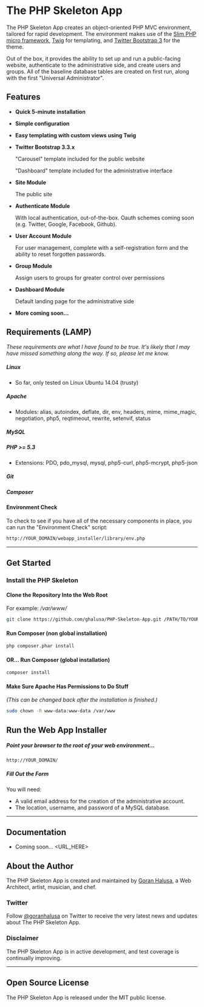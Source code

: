 # The PHP Skeleton App

The PHP Skeleton App creates an object-oriented PHP MVC environment, tailored for rapid development. The environment makes use of the [Slim PHP micro framework](http://slimframework.com/), [Twig](http://twig.sensiolabs.org/) for templating, and [Twitter Bootstrap 3](http://getbootstrap.com/) for the theme.

Out of the box, it provides the ability to set up and run a public-facing website, authenticate to the administrative side, and create users and groups. All of the baseline database tables are created on first run, along with the first "Universal Administrator".

## Features

* **Quick 5-minute installation**

* **Simple configuration**

* **Easy templating with custom views using Twig**

* **Twitter Bootstrap 3.3.x**

    "Carousel" template included for the public website

    "Dashboard" template included for the administrative interface

* **Site Module**

    The public site

* **Authenticate Module**

    With local authentication, out-of-the-box. Oauth schemes coming soon (e.g. Twitter, Google, Facebook, Github).

* **User Account Module**

    For user management, complete with a self-registration form and the ability to reset forgotten passwords.

* **Group Module**

    Assign users to groups for greater control over permissions

* **Dashboard Module**

    Default landing page for the administrative side

* **More coming soon...**

## Requirements (LAMP)

*These requirements are what I have found to be true. It's likely that I may have missed something along the way. If so, please let me know.*

##### Linux
* So far, only tested on Linux Ubuntu 14.04 (trusty)

##### Apache
* Modules: alias, autoindex, deflate, dir, env, headers, mime, mime_magic, negotiation, php5, reqtimeout, rewrite, setenvif, status

##### MySQL

##### PHP >= 5.3
* Extensions: PDO, pdo_mysql, mysql, php5-curl, php5-mcrypt, php5-json

##### Git

##### Composer

#### Environment Check

To check to see if you have all of the necessary components in place, you can run the "Environment Check" script:

```bash
http://YOUR_DOMAIN/webapp_installer/library/env.php
```

* * *

## Get Started

### Install the PHP Skeleton

#### Clone the Repository Into the Web Root

For example: */var/www/*

```bash
git clone https://github.com/ghalusa/PHP-Skeleton-App.git /PATH/TO/YOUR_EMPTY_WEB_ROOT_DIRECTORY/
```

#### Run Composer (non global installation)

```bash
php composer.phar install
```

#### OR... Run Composer (global installation)

```bash
composer install
```

#### Make Sure Apache Has Permissions to Do Stuff
*(This can be changed back after the installation is finished.)*

```bash
sudo chown -R www-data:www-data /var/www
```

## Run the Web App Installer

##### Point your browser to the root of your web environment...

```bash
http://YOUR_DOMAIN/
```

##### Fill Out the Form

You will need:

* A valid email address for the creation of the administrative account.
* The location, username, and password of a MySQL database.

* * *

## Documentation

* Coming soon... <URL_HERE>

## About the Author

The PHP Skeleton App is created and maintained by [Goran Halusa](http://halusanation.com/), a Web Architect, artist, musician, and chef.

### Twitter

Follow [@goranhalusa](http://www.twitter.com/goranhalusa) on Twitter to receive the very latest news and updates about The PHP Skeleton App.

### Disclaimer

The PHP Skeleton App is in active development, and test coverage is continually improving.

* * *

## Open Source License

The PHP Skeleton App is released under the MIT public license.
